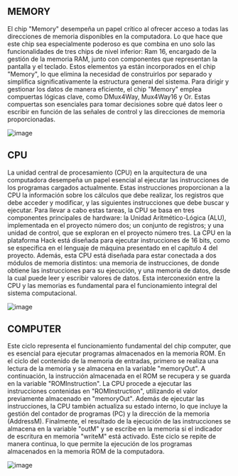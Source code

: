 ## MEMORY
El chip "Memory" desempeña un papel crítico al ofrecer acceso a todas las direcciones de memoria disponibles en la computadora. Lo que hace que este chip sea especialmente poderoso es que combina en uno solo las funcionalidades de tres chips de nivel inferior: Ram 16, encargado de la gestión de la memoria RAM, junto con componentes que representan la pantalla y el teclado. Estos elementos ya están incorporados en el chip "Memory", lo que elimina la necesidad de construirlos por separado y simplifica significativamente la estructura general del sistema.
Para dirigir y gestionar los datos de manera eficiente, el chip "Memory" emplea compuertas lógicas clave, como DMux4Way, Mux4Way16 y Or. Estas compuertas son esenciales para tomar decisiones sobre qué datos leer o escribir en función de las señales de control y las direcciones de memoria proporcionadas.

![image](https://github.com/jorge1b3/G_Poject/assets/131718783/83755cb2-128f-4745-bb66-41273939c1e4)

## CPU
La unidad central de procesamiento (CPU) en la arquitectura de una computadora desempeña un papel esencial al ejecutar las instrucciones de los programas cargados actualmente. Estas instrucciones proporcionan a la CPU la información sobre los cálculos que debe realizar, los registros que debe acceder y modificar, y las siguientes instrucciones que debe buscar y ejecutar. Para llevar a cabo estas tareas, la CPU se basa en tres componentes principales de hardware: la Unidad Aritmético-Lógica (ALU), implementada en el proyecto número dos; un conjunto de registros; y una unidad de control, que se exploran en el proyecto número tres.
La CPU en la plataforma Hack está diseñada para ejecutar instrucciones de 16 bits, como se especifica en el lenguaje de máquina presentado en el capítulo 4 del proyecto. Además, esta CPU está diseñada para estar conectada a dos módulos de memoria distintos: una memoria de instrucciones, de donde obtiene las instrucciones para su ejecución, y una memoria de datos, desde la cual puede leer y escribir valores de datos. Esta interconexión entre la CPU y las memorias es fundamental para el funcionamiento integral del sistema computacional.

![image](https://github.com/jorge1b3/G_Poject/assets/131718783/b05ab75c-6fd5-4a37-9425-9a4d69fdf22a)

## COMPUTER
Este ciclo representa el funcionamiento fundamental del chip computer, que es esencial para ejecutar programas almacenados en la memoria ROM. En el ciclo del contenido de la memoria de entradas, primero se realiza una lectura de la memoria y se almacena en la variable "memoryOut". A continuación, la instrucción almacenada en el ROM se recupera y se guarda en la variable "ROMInstruction". La CPU procede a ejecutar las instrucciones contenidas en "ROMInstruction", utilizando el valor previamente almacenado en "memoryOut". Además de ejecutar las instrucciones, la CPU también actualiza su estado interno, lo que incluye la gestión del contador de programas (PC) y la dirección de la memoria (AddressM).
Finalmente, el resultado de la ejecución de las instrucciones se almacena en la variable "outM" y se escribe en la memoria si el indicador de escritura en memoria "writeM" está activado. Este ciclo se repite de manera continua, lo que permite la ejecución de los programas almacenados en la memoria ROM de la computadora.

![image](https://github.com/jorge1b3/G_Poject/assets/131718783/13311b51-5f23-4158-a454-c60578d648ef)
